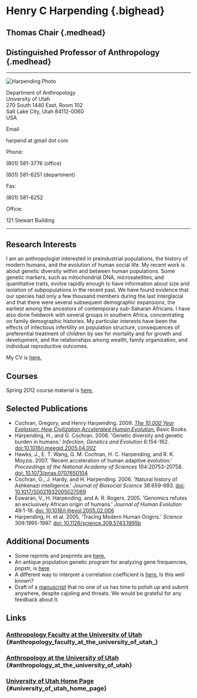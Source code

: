 Henry C Harpending {.bighead}
==================

Thomas Chair {.medhead}
------------

Distinguished Professor of Anthropology {.medhead}
---------------------------------------

* * * * *

![](harpending/henry_files/hch.jpg "Harpending Photo")

Department of Anthropology\
 University of Utah\
 270 South 1440 East, Room 102\
 Salt Lake City, Utah 84112-0060\
 USA

Email

harpend at gmail dot com

Phone:

\(801) 581-3776 (office)

\(801) 581-6251 (department)

Fax:

\(801) 581-6252

Office:

121 Stewart Building

* * * * *

Research Interests
------------------

I am an anthropologist interested in preindustrial populations, the
history of modern humans, and the evolution of human social life. My
recent work is about genetic diversity within and between human
populations. Some genetic markers, such as mitochondrial DNA,
microsatellites, and quantitative traits, evolve rapidly enough to have
information about size and isolation of subpopulations in the recent
past. We have found evidence that our species had only a few thousand
members during the last interglacial and that there were several
subsequent demographic expansions, the earliest among the ancestors of
contemporary sub-Saharan Africans. I have also done fieldwork with
several groups in southern Africa, concentrating on family demographic
histories. My particular interests have been the effects of infectious
infertility on population structure, consequences of preferential
treatment of children by sex for mortality and for growth and
development, and the relationships among wealth, family organization,
and individual reproductive outcomes.

My CV is [here.](henry_files/hchcv.pdf)

Courses
-------

Spring 2012 course material is [here.](Sites/)

Selected Publications
---------------------

-   Cochran, Gregory, and Henry Harpending. 2009. *[The 10,000 Year
    Explosion: How Civilization Accelerated Human
    Evolution.](http://the10000yearexplosion.com/)* Basic Books.
-   Harpending, H., and G. Cochran. 2006. 'Genetic diversity and genetic
    burden in humans.' *Infection, Genetics and Evolution* 6:154-162.
    [doi:10.1016/j.meegid.2005.04.002](http://dx.doi.org/10.1016/j.meegid.2005.04.002)
-   Hawks, J., E. T. Wang, G. M. Cochran, H. C. Harpending, and R. K.
    Moyzis. 2007. 'Recent acceleration of human adaptive evolution.'
    *Proceedings of the National Academy of Sciences* 104:20753-20758.
    [doi:
    10.1073/pnas.0707650104](http://www.pnas.org/content/104/52/20753.full.pdf+html)
-   Cochran, G., J. Hardy, and H. Harpending. 2006. 'Natural history of
    Ashkenazi intelligence.' *Journal of Biosocial Science* 38:659-693.
    [doi:
    10.1017/S0021932005027069](http://harpending.humanevo.utah.edu/Documents/ashkiq.webpub.pdf)
-   Eswaran, V., H. Harpending, and A. R. Rogers. 2005. 'Genomics
    refutes an exclusively African origin of humans.' *Journal of Human
    Evolution* 49:1-18. [doi:
    10.1016/j.jhevol.2005.02.006](http://dx.doi.org/10.1016/j.jhevol.2005.02.006)
-   Harpending, H. et al. 2005. 'Tracing Modern Human Origins.'
    *Science* 309:1995-1997. [doi:
    10.1126/science.309.5743.1995b](http://www.sciencemag.org/cgi/content/full/sci;309/5743/1995b)

Additional Documents
--------------------

-   Some reprints and preprints are [here.](Documents/)
-   An antique population genetic program for analyzing gene
    frequencies, popstr, is [here](/popstr/)
-   A different way to interpret a correlation coefficient is
    [here.](correlation.correct.thought.pdf) Is this well known?
-   Draft of a [manuscript](Documents/fisher-geometric-11-2011.pdf) that
    no one of us has time to polish up and submit anywhere, despite
    cajoling and threats. We would be grateful for any feedback about
    it.

Links
-----

### [Anthropology Faculty at the University of Utah](http://www.anthro.utah.edu/faculty.html) {#anthropology_faculty_at_the_university_of_utah_}

### [Anthropology at the University of Utah](http://www.anthro.utah.edu/) {#anthropology_at_the_university_of_utah}

### [University of Utah Home Page](http://www.utah.edu/) {#university_of_utah_home_page}
